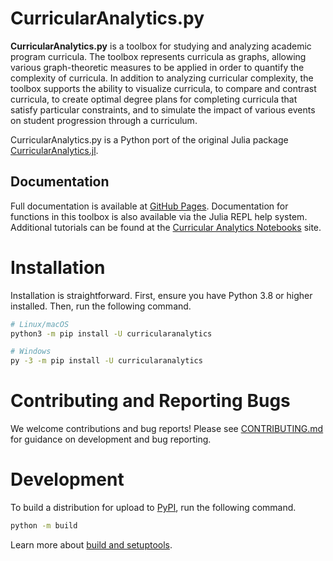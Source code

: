 # CurricularAnalytics.py

**CurricularAnalytics.py** is a toolbox for studying and analyzing academic program curricula. The toolbox represents curricula as graphs, allowing various graph-theoretic measures to be applied in order to quantify the complexity of curricula. In addition to analyzing curricular complexity, the toolbox supports the ability to visualize curricula, to compare and contrast curricula, to create optimal degree plans for completing curricula that satisfy particular constraints, and to simulate the impact of various events on student progression through a curriculum.

CurricularAnalytics.py is a Python port of the original Julia package [CurricularAnalytics.jl](https://github.com/CurricularAnalytics/CurricularAnalytics.jl).

## Documentation

Full documentation is available at [GitHub Pages](https://curricularanalytics.github.io/CurricularAnalytics.jl/latest/).
Documentation for functions in this toolbox is also available via the Julia REPL help system.
Additional tutorials can be found at the [Curricular Analytics Notebooks](https://github.com/CurricularAnalytics/CA-Notebooks) site.

# Installation

Installation is straightforward. First, ensure you have Python 3.8 or higher installed. Then, run the following command.

```sh
# Linux/macOS
python3 -m pip install -U curricularanalytics

# Windows
py -3 -m pip install -U curricularanalytics
```

# Contributing and Reporting Bugs

We welcome contributions and bug reports! Please see [CONTRIBUTING.md](./CONTRIBUTING.md)
for guidance on development and bug reporting.

# Development

To build a distribution for upload to [PyPI](https://pypi.org/), run the following command.

```sh
python -m build
```

Learn more about [build and setuptools](https://setuptools.pypa.io/en/latest/userguide/quickstart.html).

